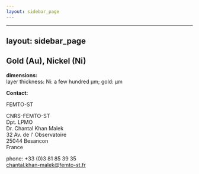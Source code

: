 ```yaml
---
layout: sidebar_page
---
```


---
layout: sidebar_page
---

## Gold (Au), Nickel (Ni)

__dimensions:__  	
layer thickness:	Ni: a few hundred µm; gold: µm
<!--break-->
__Contact:__

FEMTO-ST

CNRS-FEMTO-ST  
Dpt. LPMO  
Dr. Chantal Khan Malek  
32 Av. de l' Observatoire  
25044 Besancon  
France

phone: +33 (0)3 81 85 39 35  
chantal.khan-malek@femto-st.fr